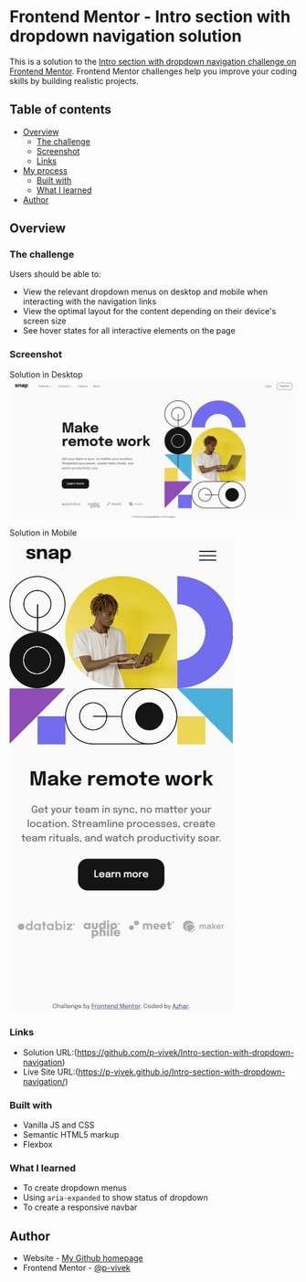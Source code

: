 # Frontend Mentor - Intro section with dropdown navigation solution

This is a solution to the [Intro section with dropdown navigation challenge on Frontend Mentor](https://www.frontendmentor.io/challenges/intro-section-with-dropdown-navigation-ryaPetHE5). Frontend Mentor challenges help you improve your coding skills by building realistic projects. 

## Table of contents

- [Overview](#overview)
  - [The challenge](#the-challenge)
  - [Screenshot](#screenshot)
  - [Links](#links)
- [My process](#my-process)
  - [Built with](#built-with)
  - [What I learned](#what-i-learned)
- [Author](#author)

## Overview

### The challenge

Users should be able to:

- View the relevant dropdown menus on desktop and mobile when interacting with the navigation links
- View the optimal layout for the content depending on their device's screen size
- See hover states for all interactive elements on the page

### Screenshot

Solution in Desktop  
![Desktop image](./design/solution-desktop.jpg)

Solution in Mobile  
![Mobile image](./design/solution-mobile.jpg)

### Links

- Solution URL:(https://github.com/p-vivek/Intro-section-with-dropdown-navigation)
- Live Site URL:(https://p-vivek.github.io/Intro-section-with-dropdown-navigation/)

### Built with

- Vanilla JS and CSS
- Semantic HTML5 markup
- Flexbox

### What I learned

- To create dropdown menus
- Using `aria-expanded` to show status of dropdown
- To create a responsive navbar



## Author

- Website - [My Github homepage](https://www.frontendmentor.io/profile/p-vivek)
- Frontend Mentor - [@p-vivek](https://www.frontendmentor.io/home)
